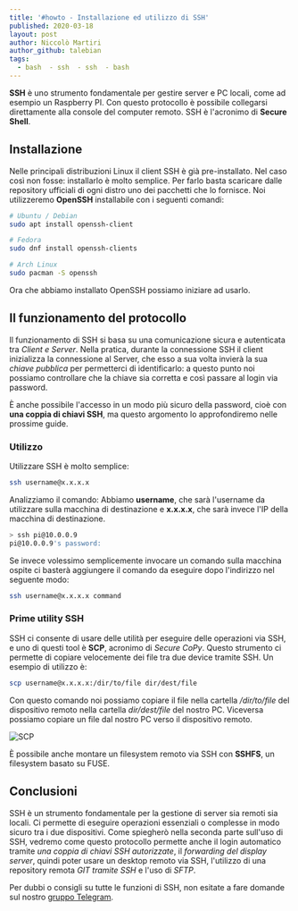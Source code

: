 ```yaml
---
title: '#howto - Installazione ed utilizzo di SSH'
published: 2020-03-18
layout: post
author: Niccolò Martiri
author_github: talebian
tags:
  - bash  - ssh  - ssh  - bash
---
```

**SSH** è uno strumento fondamentale per gestire server e PC locali, come ad esempio un Raspberry PI. Con questo protocollo è possibile collegarsi direttamente alla console del computer remoto. SSH è l'acronimo di **Secure Shell**.

## Installazione

Nelle principali distribuzioni Linux il client SSH è già pre-installato. Nel caso così non fosse: installarlo è molto semplice. Per farlo basta scaricare dalle repository ufficiali di ogni distro uno dei pacchetti che lo fornisce. Noi utilizzeremo **OpenSSH** installabile con i seguenti comandi:

```bash
# Ubuntu / Debian
sudo apt install openssh-client

# Fedora
sudo dnf install openssh-clients

# Arch Linux
sudo pacman -S openssh

```

Ora che abbiamo installato OpenSSH possiamo iniziare ad usarlo.

## Il funzionamento del protocollo

Il funzionamento di SSH si basa su una comunicazione sicura e autenticata tra *Client e Server*. Nella pratica, durante la connessione SSH il client inizializza la connessione al Server, che esso a sua volta invierà la sua *chiave pubblica* per permetterci di identificarlo: a questo punto noi possiamo controllare che la chiave sia corretta e così passare al login via password. 

È anche possibile l'accesso in un modo più sicuro della password, cioè con **una coppia di chiavi SSH**, ma questo argomento lo approfondiremo nelle prossime guide.

### Utilizzo

Utilizzare SSH è molto semplice:

```bash
ssh username@x.x.x.x
```

Analizziamo il comando:
Abbiamo __username__, che sarà l'username da utilizzare sulla macchina di destinazione e __x.x.x.x__, che sarà invece l'IP della macchina di destinazione.

```bash
> ssh pi@10.0.0.9
pi@10.0.0.9's password:
```

Se invece volessimo semplicemente invocare un comando sulla macchina ospite ci basterà aggiungere il comando da eseguire dopo l'indirizzo nel seguente modo:

```bash
ssh username@x.x.x.x command
```

### Prime utility SSH

SSH ci consente di usare delle utilità per eseguire delle operazioni via SSH, e uno di questi tool è **SCP**, acronimo di *Secure CoPy*. Questo strumento ci permette di copiare velocemente dei file tra due device tramite SSH. Un esempio di utilizzo è:

```bash
scp username@x.x.x.x:/dir/to/file dir/dest/file
```

Con questo comando noi possiamo copiare il file nella cartella _/dir/to/file_ del dispositivo remoto nella cartella _dir/dest/file_ del nostro PC. Viceversa possiamo copiare un file dal nostro PC verso il dispositivo remoto.

![SCP](storage/RUST.jpg)

È possibile anche montare un filesystem remoto via SSH con **SSHFS**, un filesystem basato su FUSE.

## Conclusioni

SSH è un strumento fondamentale per la gestione di server sia remoti sia locali. Ci permette di eseguire operazioni essenziali o complesse in modo sicuro tra i due dispositivi. Come spiegherò nella seconda parte sull'uso di SSH, vedremo come questo protocollo permette anche il login automatico tramite *una coppia di chiavi SSH autorizzate*, il *forwarding del display server*, quindi poter usare un desktop remoto via SSH, l'utilizzo di una repository remota *GIT tramite SSH* e l'uso di *SFTP*.

Per dubbi o consigli su tutte le funzioni di SSH, non esitate a fare domande sul nostro [gruppo Telegram](https://t.me/linuxpeople).